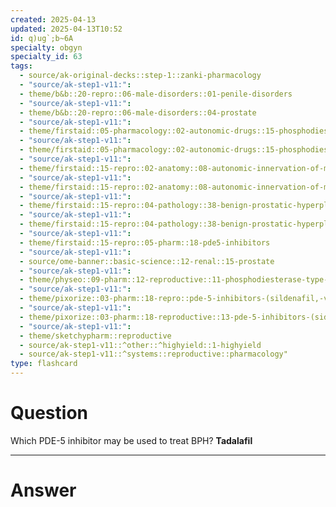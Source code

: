 ```yaml
---
created: 2025-04-13
updated: 2025-04-13T10:52
id: q)ug`;b~6A
specialty: obgyn
specialty_id: 63
tags:
  - source/ak-original-decks::step-1::zanki-pharmacology
  - "source/ak-step1-v11:": 
  - theme/b&b::20-repro::06-male-disorders::01-penile-disorders
  - "source/ak-step1-v11:": 
  - theme/b&b::20-repro::06-male-disorders::04-prostate
  - "source/ak-step1-v11:": 
  - theme/firstaid::05-pharmacology::02-autonomic-drugs::15-phosphodiesterase-inhibitors
  - "source/ak-step1-v11:": 
  - theme/firstaid::05-pharmacology::02-autonomic-drugs::15-phosphodiesterase-inhibitors::pde-5-inhibitors
  - "source/ak-step1-v11:": 
  - theme/firstaid::15-repro::02-anatomy::08-autonomic-innervation-of-male-sexual-response
  - "source/ak-step1-v11:": 
  - theme/firstaid::15-repro::02-anatomy::08-autonomic-innervation-of-male-sexual-response::pharmacology
  - "source/ak-step1-v11:": 
  - theme/firstaid::15-repro::04-pathology::38-benign-prostatic-hyperplasia
  - "source/ak-step1-v11:": 
  - theme/firstaid::15-repro::04-pathology::38-benign-prostatic-hyperplasia::treatment
  - "source/ak-step1-v11:": 
  - theme/firstaid::15-repro::05-pharm::18-pde5-inhibitors
  - "source/ak-step1-v11:": 
  - source/ome-banner::basic-science::12-renal::15-prostate
  - "source/ak-step1-v11:": 
  - theme/physeo::09-pharm::12-reproductive::11-phosphodiesterase-type-5-inhibitors
  - "source/ak-step1-v11:": 
  - theme/pixorize::03-pharm::18-repro::pde-5-inhibitors-(sildenafil,-vardenafil,-tadalafil)
  - "source/ak-step1-v11:": 
  - theme/pixorize::03-pharm::18-reproductive::13-pde-5-inhibitors-(sidenafil/vardenafil/tadalafil)
  - "source/ak-step1-v11:": 
  - theme/sketchypharm::reproductive
  - source/ak-step1-v11::^other::^highyield::1-highyield
  - source/ak-step1-v11::^systems::reproductive::pharmacology"
type: flashcard
---
```


# Question
Which PDE-5 inhibitor may be used to treat BPH?   **Tadalafil**

---

# Answer
